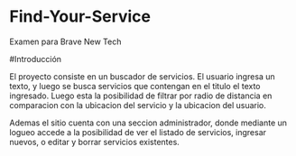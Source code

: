# Find-Your-Service
Examen para Brave New Tech


#Introducción

El proyecto consiste en un buscador de servicios. El usuario ingresa un texto, y luego se busca servicios que contengan en el titulo
el texto ingresado. Luego esta la posibilidad de filtrar por radio de distancia en comparacion con la ubicacion del servicio y la ubicacion
del usuario.

Ademas el sitio cuenta con una seccion administrador, donde mediante un logueo accede a la posibilidad de ver el listado de servicios, 
ingresar nuevos, o editar y borrar servicios existentes.


